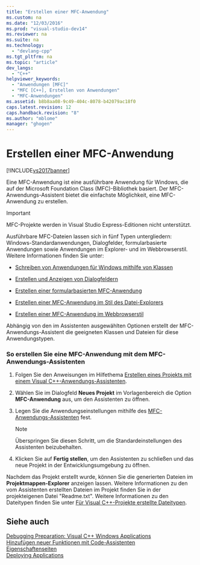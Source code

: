 ```yaml
---
title: "Erstellen einer MFC-Anwendung"
ms.custom: na
ms.date: "12/03/2016"
ms.prod: "visual-studio-dev14"
ms.reviewer: na
ms.suite: na
ms.technology: 
  - "devlang-cpp"
ms.tgt_pltfrm: na
ms.topic: "article"
dev_langs: 
  - "C++"
helpviewer_keywords: 
  - "Anwendungen [MFC]"
  - "MFC [C++], Erstellen von Anwendungen"
  - "MFC-Anwendungen"
ms.assetid: b8b8aa08-9c49-404c-8078-b42079ac18f0
caps.latest.revision: 12
caps.handback.revision: "8"
ms.author: "mblome"
manager: "ghogen"
---
```

# Erstellen einer MFC-Anwendung
[!INCLUDE[vs2017banner](../../assembler/inline/includes/vs2017banner.md)]

Eine MFC\-Anwendung ist eine ausführbare Anwendung für Windows, die auf der Microsoft Foundation Class \(MFC\)\-Bibliothek basiert.  Der MFC\-Anwendungs\-Assistent bietet die einfachste Möglichkeit, eine MFC\-Anwendung zu erstellen.  
  
> [!IMPORTANT]
>  MFC\-Projekte werden in Visual Studio Express\-Editionen nicht unterstützt.  
  
 Ausführbare MFC\-Dateien lassen sich in fünf Typen untergliedern: Windows\-Standardanwendungen, Dialogfelder, formularbasierte Anwendungen sowie Anwendungen im Explorer\- und im Webbrowserstil.  Weitere Informationen finden Sie unter:  
  
-   [Schreiben von Anwendungen für Windows mithilfe von Klassen](../../mfc/using-the-classes-to-write-applications-for-windows.md)  
  
-   [Erstellen und Anzeigen von Dialogfeldern](../../mfc/creating-and-displaying-dialog-boxes.md)  
  
-   [Erstellen einer formularbasierten MFC\-Anwendung](../../mfc/reference/creating-a-forms-based-mfc-application.md)  
  
-   [Erstellen einer MFC\-Anwendung im Stil des Datei\-Explorers](../../mfc/reference/creating-a-file-explorer-style-mfc-application.md)  
  
-   [Erstellen einer MFC\-Anwendung im Webbrowserstil](../../mfc/reference/creating-a-web-browser-style-mfc-application.md)  
  
 Abhängig von den im Assistenten ausgewählten Optionen erstellt der MFC\-Anwendungs\-Assistent die geeigneten Klassen und Dateien für diese Anwendungstypen.  
  
### So erstellen Sie eine MFC\-Anwendung mit dem MFC\-Anwendungs\-Assistenten  
  
1.  Folgen Sie den Anweisungen im Hilfethema [Erstellen eines Projekts mit einem Visual C\+\+\-Anwendungs\-Assistenten](../../ide/creating-desktop-projects-by-using-application-wizards.md).  
  
2.  Wählen Sie im Dialogfeld **Neues Projekt** im Vorlagenbereich die Option **MFC\-Anwendung** aus, um den Assistenten zu öffnen.  
  
3.  Legen Sie die Anwendungseinstellungen mithilfe des [MFC\-Anwendungs\-Assistenten](../../mfc/reference/mfc-application-wizard.md) fest.  
  
    > [!NOTE]
    >  Überspringen Sie diesen Schritt, um die Standardeinstellungen des Assistenten beizubehalten.  
  
4.  Klicken Sie auf **Fertig stellen**, um den Assistenten zu schließen und das neue Projekt in der Entwicklungsumgebung zu öffnen.  
  
 Nachdem das Projekt erstellt wurde, können Sie die generierten Dateien im **Projektmappen\-Explorer** anzeigen lassen.  Weitere Informationen zu den vom Assistenten erstellten Dateien im Projekt finden Sie in der projekteigenen Datei "Readme.txt".  Weitere Informationen zu den Dateitypen finden Sie unter [Für Visual C\+\+\-Projekte erstellte Dateitypen](../../ide/file-types-created-for-visual-cpp-projects.md).  
  
## Siehe auch  
 [Debugging Preparation: Visual C\+\+ Windows Applications](assetId:///a8bc54de-41a3-464d-9a12-db9bdcbc1ad5)   
 [Hinzufügen neuer Funktionen mit Code\-Assistenten](../../ide/adding-functionality-with-code-wizards-cpp.md)   
 [Eigenschaftenseiten](../../ide/property-pages-visual-cpp.md)   
 [Deploying Applications](assetId:///4ff8881d-0daf-47e7-bfe7-774c625031b4)